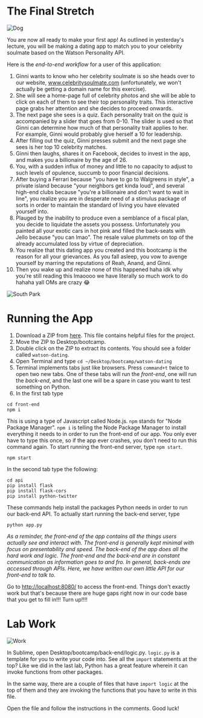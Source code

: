 # The Final Stretch

![Dog](http://i.giphy.com/fJdpdS5jaDje8.gif)

You are now all ready to make your first app! As outlined in yesterday's lecture, you will be making a dating app to match you to your celebrity soulmate based on the Watson Personality API.

Here is the *end-to-end workflow* for a user of this application:

1. Ginni wants to know who her celebrity soulmate is so she heads over to our website, www.celebritysoulmate.com (unfortunately, we won't actually be getting a domain name for this exercise).
2. She will see a home-page full of celebrity photos and she will be able to click on each of them to see their top personality traits. This interactive page grabs her attention and she decides to proceed onwards.
3. The next page she sees is a quiz. Each personality trait on the quiz is accompanied by a slider that goes from 0-10. The slider is used so that Ginni can determine how much of that personality trait applies to her. For example, Ginni would probably give herself a 10 for leadership.
4. After filling out the quiz, Ginni presses submit and the next page she sees is her top 10 celebrity matches.
5. Ginni then laughs, shares it on Facebook, decides to invest in the app, and makes you a billionaire by the age of 26.
6. You, with a sudden influx of money and little to no capacity to adjust to such levels of opulence, succumb to poor financial decisions.
7. After buying a Ferrari because "you have to go to Walgreens in style", a private island because "your neighbors get kinda loud", and several high-end clubs because "you're a billionaire and don't want to wait in line", you realize you are in desperate need of a stimulus package of sorts in order to maintain the standard of living you have elevated yourself into.
8. Plauged by the inability to produce even a semblance of a fiscal plan, you decide to liquidate the assets you possess. Unfortunately you painted all your exotic cars in hot pink and filled the back-seats with Jello because "you can lmao". The resale value plummets on top of the already accumulated loss by virtue of depreciation.
9. You realize that this dating app you created and this bootcamp is the reason for all your grievances. As you fall asleep, you vow to avenge yourself by marring the reputations of Reah, Anand, and Ginni.
10. Then you wake up and realize none of this happened haha idk why you're still reading this lmaoooo we have literally so much work to do hahaha yall OMs are crazy :joy:

![South Park](http://i.giphy.com/l0HlwgLWLYSbYA0OA.gif)

# Running the App

1. Download a ZIP from [here](https://drive.google.com/open?id=0B3ZWKY61mrenOWFxLWVrV0p2RXc). This file contains helpful files for the project.
2. Move the ZIP to Desktop/bootcamp.
3. Double click on the ZIP to extract its contents. You should see a folder called `watson-dating`.
4. Open Terminal and type `cd ~/Desktop/bootcamp/watson-dating`
5. Terminal implements tabs just like browsers. Press `command+t` twice to open two new tabs. One of these tabs will run the *front-end*, one will run the *back-end*, and the last one will be a spare in case you want to test something on Python.
6. In the first tab type
```
cd front-end
npm i
``` 
This is using a type of Javascript called Node.js. `npm` stands for "Node Package Manager". `npm i` is telling the Node Package Manager to install everything it needs to in order to run the front-end of our app. You only ever have to type this once, so if the app ever crashes, you don't need to run this command again. To start running the front-end server, type `npm start`.
```
npm start
```

In the second tab type the following:
```
cd api
pip install flask
pip install flask-cors
pip install python-twitter
```
These commands help install the packages Python needs in order to run our back-end API. To actually start running the back-end server, type
```
python app.py
```
*As a reminder, the front-end of the app contains all the things users actually see and interact with. The front-end is generally kept minimal with focus on presentability and speed. The back-end of the app does all the hard work and logic. The front-end and the back-end are in constant communication as information goes to and fro. In general, back-ends are accessed through APIs. Here, we have written our own little API for our front-end to talk to.*

Go to [http://localhost:8080/](http://localhost:8080/) to access the front-end. Things don't exactly work but that's because there are huge gaps right now in our code base that you get to fill in!!! Turn up!!!!

# Lab Work

![Work](http://i.giphy.com/ZKZiW6GSx8eSA.gif)

In Sublime, open Desktop/bootcamp/back-end/logic.py. `logic.py` is a template for you to write your code into. See all the `import` statements at the top? Like we did in the last lab, Python has a great feature wherein it can invoke functions from other packages.

In the same way, there are a couple of files that have `import logic` at the top of them and they are invoking the functions that you have to write in this file.

Open the file and follow the instructions in the comments. Good luck!